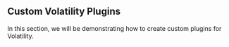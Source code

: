 ## Custom Volatility Plugins
In this section, we will be demonstrating how to create custom plugins for Volatility.<br>
